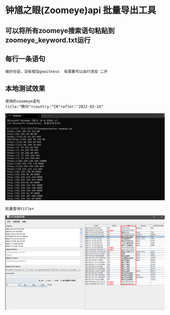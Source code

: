 # 钟馗之眼(Zoomeye)api 批量导出工具

## 可以将所有zoomeye搜索语句粘贴到zoomeye_keyword.txt运行
## 每行一条语句
```
做的仓促，没有增加gowitness  有需要可以自行添加 二开
```

## 本地测试效果

```
使用的zoomeye语句
title:"腾讯"+country:"CN"+after:"2022-03-24"
```

![1](https://github.com/Lay0us1/zoomeye_api/blob/main/img/1.png)


```
批量查询title⬇
```
![2](https://github.com/Lay0us1/zoomeye_api/blob/main/img/2.png)

